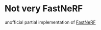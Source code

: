 # Not very FastNeRF

unofficial partial implementation of [FastNeRF](https://arxiv.org/abs/2103.10380)

